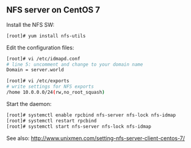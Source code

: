 ## NFS server on CentOS 7

Install the NFS SW:
```sh
[root]# yum install nfs-utils
```

Edit the configuration files:
```sh
[root]# vi /etc/idmapd.conf
# line 5: uncomment and change to your domain name
Domain = server.world

[root]# vi /etc/exports
# write settings for NFS exports
/home 10.0.0.0/24(rw,no_root_squash)
```

Start the daemon:
```sh
[root]# systemctl enable rpcbind nfs-server nfs-lock nfs-idmap
[root]# systemctl restart rpcbind
[root]# systemctl start nfs-server nfs-lock nfs-idmap
```

See also: http://www.unixmen.com/setting-nfs-server-client-centos-7/